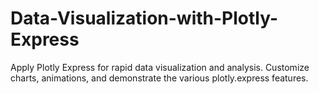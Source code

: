 # Data-Visualization-with-Plotly-Express
Apply Plotly Express for rapid data visualization and analysis. Customize charts, animations, and demonstrate the various plotly.express features.
